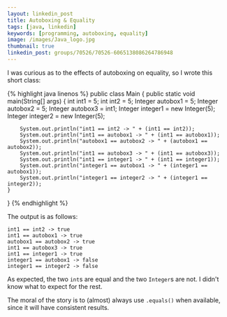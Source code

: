```yaml
---
layout: linkedin_post
title: Autoboxing & Equality
tags: [java, linkedin]
keywords: [programming, autoboxing, equality]
image: /images/Java_logo.jpg
thumbnail: true
linkedin_post: groups/70526/70526-6065138086264786948
---
```


I was curious as to the effects of autoboxing on equality, so I wrote this short class:

{% highlight java linenos %}
public class Main {
    public static void main(String[] args) {
        int int1 = 5;
        int int2 = 5;
        Integer autobox1 = 5;
        Integer autobox2 = 5;
        Integer autobox3 = int1;
        Integer integer1 = new Integer(5);
        Integer integer2 = new Integer(5);

        System.out.println("int1 == int2 -> " + (int1 == int2));
        System.out.println("int1 == autobox1 -> " + (int1 == autobox1));
        System.out.println("autobox1 == autobox2 -> " + (autobox1 == autobox2));
        System.out.println("int1 == autobox3 -> " + (int1 == autobox3));
        System.out.println("int1 == integer1 -> " + (int1 == integer1));
        System.out.println("integer1 == autobox1 -> " + (integer1 == autobox1));
        System.out.println("integer1 == integer2 -> " + (integer1 == integer2));
    }
}
{% endhighlight %}

The output is as follows:

```
int1 == int2 -> true
int1 == autobox1 -> true
autobox1 == autobox2 -> true
int1 == autobox3 -> true
int1 == integer1 -> true
integer1 == autobox1 -> false
integer1 == integer2 -> false
```

As expected, the two `int`s are equal and the two `Integer`s are not. I didn't know what to expect for the rest.

The moral of the story is to (almost) always use `.equals()` when available, since it will have consistent results.

